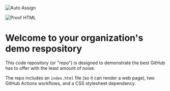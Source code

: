 ![Auto Assign](https://github.com/Progulshiky123/demo-repository/actions/workflows/auto-assign.yml/badge.svg)

![Proof HTML](https://github.com/Progulshiky123/demo-repository/actions/workflows/proof-html.yml/badge.svg)

# Welcome to your organization's demo respository
This code repository (or "repo") is designed to demonstrate the best GitHub has to offer with the least amount of noise.

The repo includes an `index.html` file (so it can render a web page), two GitHub Actions workflows, and a CSS stylesheet dependency.
